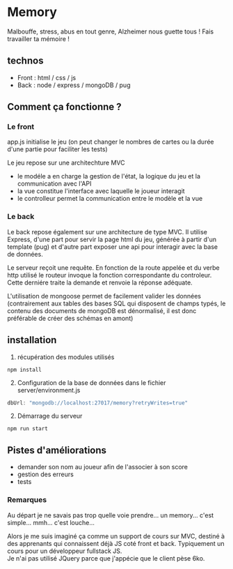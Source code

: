 # Memory

Malbouffe, stress, abus en tout genre, Alzheimer nous guette tous ! Fais travailler ta mémoire !

## technos 

 - Front : html / css / js  
 - Back : node / express / mongoDB / pug  

## Comment ça fonctionne ?

### Le front

app.js initialise le jeu (on peut changer le nombres de cartes ou la durée d'une partie pour faciliter les tests)

Le jeu repose sur une architechture MVC
  - le modéle a en charge la gestion de l'état, la logique du jeu et la communication avec l'API
  - la vue constitue l'interface avec laquelle le joueur interagit
  - le controlleur permet la communication entre le modèle et la vue

### Le back

Le back repose également sur une architecture de type MVC. Il utilise Express, d'une part pour servir la page html du jeu, générée à partir d'un template (pug) et d'autre part exposer une api pour interagir avec la base de données.

Le serveur reçoit une requête. En fonction de la route appelée et du verbe http utilisé le routeur invoque la fonction correspondante du controleur. Cette derniére traite la demande et renvoie la réponse adéquate.

L'utilisation de mongoose permet de facilement valider les données (contrairement aux tables des bases SQL qui disposent de champs typés, le contenu des documents de mongoDB est dénormalisé, il est donc préférable de créer des schémas en amont)

## installation

1. récupération des modules utilisés 
```
npm install
```
2. Configuration de la base de données dans le fichier server/environment.js
```javascript
dbUrl: "mongodb://localhost:27017/memory?retryWrites=true"
```
2. Démarrage du serveur 
```
npm run start
```

## Pistes d'améliorations

- demander son nom au joueur afin de l'associer à son score
- gestion des erreurs
- tests

### Remarques

Au départ je ne savais pas trop quelle voie prendre... un memory... c'est simple... mmh... c'est louche...

Alors je me suis imaginé ça comme un support de cours sur MVC, destiné à des apprenants qui connaissent déjà JS coté front et back. Typiquement un cours pour un développeur fullstack JS.  
Je n'ai pas utilisé JQuery parce que j'appécie que le client pèse 6ko. 
